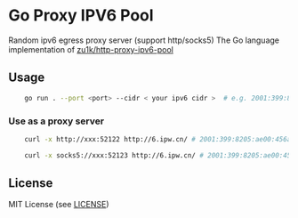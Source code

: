 # Go Proxy IPV6 Pool

Random ipv6 egress proxy server (support http/socks5) 
The Go language implementation of [zu1k/http-proxy-ipv6-pool](https://github.com/zu1k/http-proxy-ipv6-pool)

## Usage

```bash
    go run . --port <port> --cidr < your ipv6 cidr >  # e.g. 2001:399:8205:ae00::/64
```

### Use as a proxy server

```bash
    curl -x http://xxx:52122 http://6.ipw.cn/ # 2001:399:8205:ae00:456a:ab12 (random ipv6 address)
```

```bash
    curl -x socks5://xxx:52123 http://6.ipw.cn/ # 2001:399:8205:ae00:456a:ab12 (random ipv6 address)
```

## License

MIT License (see [LICENSE](LICENSE))
